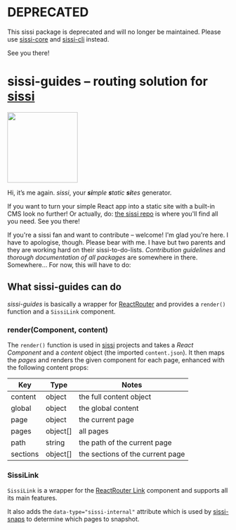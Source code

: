 # DEPRECATED
This sissi package is deprecated and will no longer be maintained. Please use [sissi-core](https://github.com/square-a/sissi-core) and [sissi-cli](https://github.com/square-a/sissi-cli) instead.

See you there!


# sissi-guides – routing solution for [sissi]

<img src='https://raw.githubusercontent.com/square-a/sissi/master/sissi.png'  width='160px' />

Hi, it’s me again. *sissi*, your ***si**mple **s**tatic **si**tes* generator.

If you want to turn your simple React app into a static site with a built-in CMS look no further! Or actually, do: [the sissi repo][sissi] is where you'll find all you need. See you there!

If you're a sissi fan and want to contribute – welcome! I'm glad you're here. I have to apologise, though. Please bear with me. I have but two parents and they are working hard on their sissi-to-do-lists. *Contribution guidelines* and *thorough documentation of all packages* are somewhere in there. Somewhere... For now, this will have to do:

## What sissi-guides can do
*sissi-guides* is basically a wrapper for [ReactRouter](https://github.com/ReactTraining/react-router/) and provides a `render()` function and a `SissiLink` component.

### render(Component, content)
The `render()` function is used in [sissi] projects and takes a *React Component* and a *content* object (the imported `content.json`). It then maps the *pages* and renders the given component for each page, enhanced with the following content props:

| Key | Type | Notes |
| - | - | - |
| content | object | the full content object |
| global | object | the global content |
| page | object | the current page |
| pages | object[] | all pages |
| path | string | the path of the current page |
| sections | object[] | the sections of the current page |

### SissiLink
`SissiLink` is a wrapper for the [ReactRouter Link](https://github.com/ReactTraining/react-router/blob/master/packages/react-router-dom/docs/api/Link.md) component and supports all its main features.

It also adds the `data-type="sissi-internal"` attribute which is used by [sissi-snaps] to determine which pages to snapshot.


[sissi]:https://github.com/square-a/sissi
[sissi-snaps]:https://github.com/square-a/sissi-snaps
